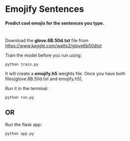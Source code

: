 # Emojify Sentences

#### Predict cool emojis for the sentences you type.

#
 
Download the <b>glove.6B.50d.txt</b> file from https://www.kaggle.com/watts2/glove6b50dtxt


 
Train the model before you run using:
```
python train.py
```
It will create a <b>emojify.h5</b> weights file. Once you have both files(glove.6B.50d.txt and emojify.h5),


Run it in the terminal:
```
python run.py
```
## OR 

Run the flask app:
```
python app.py
```

